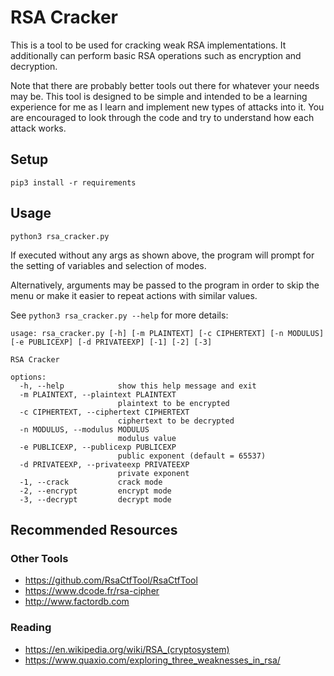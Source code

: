 # RSA Cracker

This is a tool to be used for cracking weak RSA implementations.  It additionally can perform basic RSA operations such as encryption and decryption.

Note that there are probably better tools out there for whatever your needs may be.  This tool is designed to be simple and intended to be a learning experience for me as I learn and implement new types of attacks into it.  You are encouraged to look through the code and try to understand how each attack works.


## Setup

`pip3 install -r requirements`


## Usage

`python3 rsa_cracker.py`

If executed without any args as shown above, the program will prompt for the setting of variables and selection of modes.

Alternatively, arguments may be passed to the program in order to skip the menu or make it easier to repeat actions with similar values.

See `python3 rsa_cracker.py --help` for more details:

```
usage: rsa_cracker.py [-h] [-m PLAINTEXT] [-c CIPHERTEXT] [-n MODULUS] [-e PUBLICEXP] [-d PRIVATEEXP] [-1] [-2] [-3]

RSA Cracker

options:
  -h, --help            show this help message and exit
  -m PLAINTEXT, --plaintext PLAINTEXT
                        plaintext to be encrypted
  -c CIPHERTEXT, --ciphertext CIPHERTEXT
                        ciphertext to be decrypted
  -n MODULUS, --modulus MODULUS
                        modulus value
  -e PUBLICEXP, --publicexp PUBLICEXP
                        public exponent (default = 65537)
  -d PRIVATEEXP, --privateexp PRIVATEEXP
                        private exponent
  -1, --crack           crack mode
  -2, --encrypt         encrypt mode
  -3, --decrypt         decrypt mode
```


## Recommended Resources

### Other Tools
- https://github.com/RsaCtfTool/RsaCtfTool
- https://www.dcode.fr/rsa-cipher
- http://www.factordb.com

### Reading
- https://en.wikipedia.org/wiki/RSA_(cryptosystem)
- https://www.quaxio.com/exploring_three_weaknesses_in_rsa/
